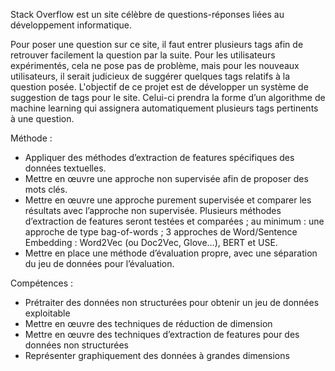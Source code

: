 Stack Overflow est un site célèbre de questions-réponses liées au développement informatique.

Pour poser une question sur ce site, il faut entrer plusieurs tags afin de retrouver facilement la question par la suite. Pour les utilisateurs expérimentés, cela ne pose pas de problème, 
mais pour les nouveaux utilisateurs, il serait judicieux de suggérer quelques tags relatifs à la question posée.
L'objectif de ce projet est de développer un système de suggestion de tags pour le site.
Celui-ci prendra la forme d’un algorithme de machine learning qui assignera automatiquement plusieurs tags pertinents à une question.

Méthode :
- Appliquer des méthodes d’extraction de features spécifiques des données textuelles.
- Mettre en œuvre une approche non supervisée afin de proposer des mots clés.
- Mettre en œuvre une approche purement supervisée et comparer les résultats avec l’approche non supervisée. Plusieurs méthodes d’extraction de features seront testées et comparées ; au minimum :
une approche de type bag-of-words ; 3 approches de Word/Sentence Embedding : Word2Vec (ou Doc2Vec, Glove…), BERT et USE. 
- Mettre en place une méthode d’évaluation propre, avec une séparation du jeu de données pour l’évaluation.

Compétences :

- Prétraiter des données non structurées pour obtenir un jeu de données exploitable
- Mettre en œuvre des techniques de réduction de dimension
- Mettre en œuvre des techniques d’extraction de features pour des données non structurées
- Représenter graphiquement des données à grandes dimensions
